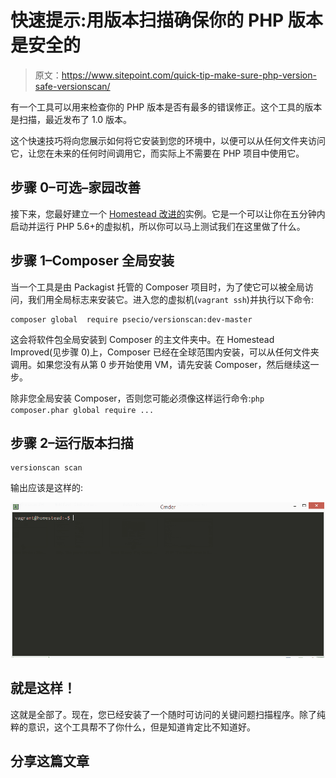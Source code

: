# 快速提示:用版本扫描确保你的 PHP 版本是安全的

> 原文：<https://www.sitepoint.com/quick-tip-make-sure-php-version-safe-versionscan/>

有一个工具可以用来检查你的 PHP 版本是否有最多的错误修正。这个工具的版本是扫描，最近发布了 1.0 版本。

这个快速技巧将向您展示如何将它安装到您的环境中，以便可以从任何文件夹访问它，让您在未来的任何时间调用它，而实际上不需要在 PHP 项目中使用它。

## 步骤 0–可选–家园改善

接下来，您最好建立一个 [Homestead 改进的](https://www.sitepoint.com/quick-tip-get-homestead-vagrant-vm-running/)实例。它是一个可以让你在五分钟内启动并运行 PHP 5.6+的虚拟机，所以你可以马上测试我们在这里做了什么。

## 步骤 1–Composer 全局安装

当一个工具是由 Packagist 托管的 Composer 项目时，为了使它可以被全局访问，我们用全局标志来安装它。进入您的虚拟机(`vagrant ssh`)并执行以下命令:

```
composer global  require psecio/versionscan:dev-master
```

这会将软件包全局安装到 Composer 的主文件夹中。在 Homestead Improved(见步骤 0)上，Composer 已经在全球范围内安装，可以从任何文件夹调用。如果您没有从第 0 步开始使用 VM，请先安装 Composer，然后继续这一步。

除非您全局安装 Composer，否则您可能必须像这样运行命令:`php composer.phar global require ...`

## 步骤 2–运行版本扫描

```
versionscan scan
```

输出应该是这样的:

![](img/2d7063fa36b27203e7e5bde1ca5f2ea5.png)

## 就是这样！

这就是全部了。现在，您已经安装了一个随时可访问的关键问题扫描程序。除了纯粹的意识，这个工具帮不了你什么，但是知道肯定比不知道好。

## 分享这篇文章